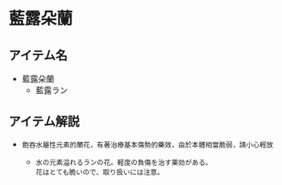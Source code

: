 # 藍露朵蘭
## アイテム名
 - 藍露朵蘭
   - 藍露ラン

## アイテム解説
 - ```
   飽吞水屬性元素的蘭花，有著治療基本傷勢的藥效，由於本體相當脆弱，請小心輕放 
   ```
   - ```
     水の元素溢れるランの花。軽度の負傷を治す薬効がある。
     花はとても脆いので、取り扱いには注意。
     ```
